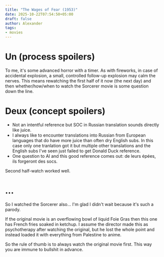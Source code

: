 ```yaml
---
title: "The Wages of Fear (1953)"
date: 2025-10-22T07:54:50+05:00
draft: false
author: Alexander
tags:
- movies
---
```


# Un (process spoilers)

To me, it's some advanced horror with a timer.
As with fireworks, in case of accidental explosion, a small, controlled follow-up explosion may calm the nerves.
This means rewatching the first half of it now (the next day) and then whether/how/when to watch the Sorcerer movie is some question down the line.

# Deux (concept spoilers)

- Not an intentful reference but SOC in Russian translation sounds directly like juice.
- I always like to encounter translations into Russian from European languages that do have more juice than often dry English subs. In this case only one tranlation got it but multiple other translations and the English subs I've seen just failed to get Donald Duck reference.
- One question to AI and this good reference comes out: de leurs épées, ils forgeront des socs.

Second half-watch worked well.

# ...

So I watched the Sorcerer also...
I'm glad I didn't wait because it's such a parody.

If the original movie is an overflowing bowl of liquid Foie Gras then this one has French fries soaked in ketchup.
I assume the director made this as psychotherapy after watching the original, but he lost the whole point and instead loaded it with everything from Palestine to anime.

So the rule of thumb is to always watch the original movie first.
This way you are immune to bullshit in advance.
